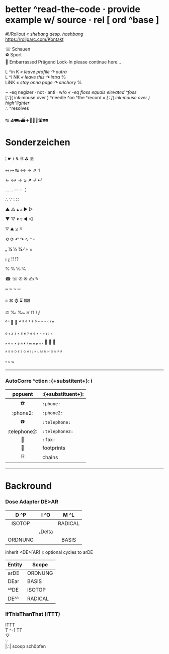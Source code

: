# better ^read-the-code · provide example w/ source · rel \[ ord ^base \]

#!/Rollout _« shebang desp. hashbang_  
https://rollparc.com/Kontakt  


☏	Schauen  
⚽	Sport  
🤰    Embarrassed Prägend Lock-In please continue here…  


L ^in K _« leave profile ↷ outra_  
L ^i NK _« leave this ↷ intra ℆_  
LiNK _« stay onna page ↷ anchory ℅_  


¬ -eq negizer · not · anti · w/o _« -eq floss equals elevated ^foss_  
[∵]( ink:mouse over ) ^needle ^on ^the ^record _« \[∵\]( ink:mouse over ) high^lighter_  
∴ ^resolves  


↹ ⛳⛟⛴✈👣🚗🚙🛣🛤


# Sonderzeichen

¦	☛	ℹ	↯	⛓	⛳	⛱

↤	↦	↹	⇔	⇒	⇗	⇑

←	↔	→	↘	↗	↲	↵

…	‥	—	–    ⋮

∴	∵	∶	∷

▲	△	▴	▵    ▶    ▷

▼	▽	▾	▿    ◀    ◁

⛛    ⛰    ⚺   	⚻

⟲	⟳	↶	↷	∿	ᵔ	ᵕ

ₕ	¼	½	¾	⁄	÷	×

¡	¿	‼	⁉

℀	℁	℅	℆

☎	☏	✆	✉	✍	✎

℠	℡	™	℻   

⌗	⌘	⌚	⌛	⌨

⚖	‰	‱	ℼ	ℿ	ⅈ	ⅉ

⁰	ⁱ	⁲	⁳	⁴	⁵	⁶	⁷	⁸	⁹	⁺	⁻	⁼	⁽	⁾	ⁿ

₀	₁	₂	₃	₄	₅	₆	₇	₈	₉	₊	₋	₌	₍	₎	₏

ₐ	ₑ	ₒ	ₓ	ₔ	ₕ	ₖ	ₗ	ₘ	ₙ	ₚ	ₛ	ₜ	₝	₞	₟

ᴬ	ᴮ	ᴯ	ᴰ	ᴱ	ᴲ	ᴳ	ᴴ	ᴵ	ᴶ	ᴷ	ᴸ	ᴹ	ᴺ	ᴻ	ᴼ	ᴽ	ᴾ	ᴿ

ᵀ	ᵁ	ᵂ	

---
### AutoCorre ^ction :{+substitent+}: :information_source:

|popuent |:{+substituent+}: |
| :--: | :--- |
|:phone: |`:phone:` |
|:phone2: |`:phone2:` |
|:telephone: |`:telephone:` |
|:telephone2: |`:telephone2:` |
|:fax: |`:fax:` |
|:footprints: |footprints |
|:chains: |chains |


---
# Backround

### Dose Adapter DE>AR

|D ^P |I ^O |M ^L |
| :--: | :--: | :--: |
|ISOTOP | |RADICAL |
| |ₛDelta | |
|ORDNUNG | |BASIS |

inherit \<DE\>[AR] « optional cycles to arDE

|Entity |Scope |
|--- |-- |
|arDE |ORDNUNG |
|DEar |BASIS |
|ᴬᴿDE |ISOTOP |
|DEᴬᴿ |RADICAL |


### IfThisThanThat (ITTT)

ITTT  
T ^-1 TT  
▽  
∵  
|∴| scoop schöpfen